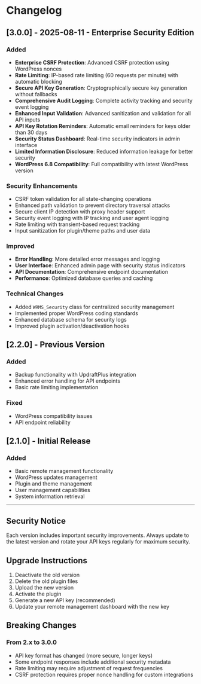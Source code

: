 # Changelog

## [3.0.0] - 2025-08-11 - Enterprise Security Edition

### Added
- **Enterprise CSRF Protection**: Advanced CSRF protection using WordPress nonces
- **Rate Limiting**: IP-based rate limiting (60 requests per minute) with automatic blocking
- **Secure API Key Generation**: Cryptographically secure key generation without fallbacks
- **Comprehensive Audit Logging**: Complete activity tracking and security event logging
- **Enhanced Input Validation**: Advanced sanitization and validation for all API inputs
- **API Key Rotation Reminders**: Automatic email reminders for keys older than 30 days
- **Security Status Dashboard**: Real-time security indicators in admin interface
- **Limited Information Disclosure**: Reduced information leakage for better security
- **WordPress 6.8 Compatibility**: Full compatibility with latest WordPress version

### Security Enhancements
- CSRF token validation for all state-changing operations
- Enhanced path validation to prevent directory traversal attacks
- Secure client IP detection with proxy header support
- Security event logging with IP tracking and user agent logging
- Rate limiting with transient-based request tracking
- Input sanitization for plugin/theme paths and user data

### Improved
- **Error Handling**: More detailed error messages and logging
- **User Interface**: Enhanced admin page with security status indicators
- **API Documentation**: Comprehensive endpoint documentation
- **Performance**: Optimized database queries and caching

### Technical Changes
- Added `WRMS_Security` class for centralized security management
- Implemented proper WordPress coding standards
- Enhanced database schema for security logs
- Improved plugin activation/deactivation hooks

## [2.2.0] - Previous Version

### Added
- Backup functionality with UpdraftPlus integration
- Enhanced error handling for API endpoints
- Basic rate limiting implementation

### Fixed
- WordPress compatibility issues
- API endpoint reliability

## [2.1.0] - Initial Release

### Added
- Basic remote management functionality
- WordPress updates management
- Plugin and theme management
- User management capabilities
- System information retrieval

---

## Security Notice

Each version includes important security improvements. Always update to the latest version and rotate your API keys regularly for maximum security.

## Upgrade Instructions

1. Deactivate the old version
2. Delete the old plugin files
3. Upload the new version
4. Activate the plugin
5. Generate a new API key (recommended)
6. Update your remote management dashboard with the new key

## Breaking Changes

### From 2.x to 3.0.0
- API key format has changed (more secure, longer keys)
- Some endpoint responses include additional security metadata
- Rate limiting may require adjustment of request frequencies
- CSRF protection requires proper nonce handling for custom integrations
